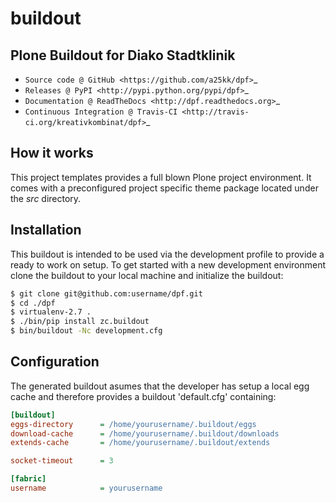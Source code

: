 # buildout

## Plone Buildout for Diako Stadtklinik

* `Source code @ GitHub <https://github.com/a25kk/dpf>`_
* `Releases @ PyPI <http://pypi.python.org/pypi/dpf>`_
* `Documentation @ ReadTheDocs <http://dpf.readthedocs.org>`_
* `Continuous Integration @ Travis-CI <http://travis-ci.org/kreativkombinat/dpf>`_

## How it works

This project templates provides a full blown Plone project environment. It comes with a preconfigured project specific theme package located under the _src_ directory.

## Installation

This buildout is intended to be used via the development profile to provide
a ready to work on setup. To get started with a new development environment
clone the buildout to your local machine and initialize the buildout:

``` bash
$ git clone git@github.com:username/dpf.git
$ cd ./dpf
$ virtualenv-2.7 .
$ ./bin/pip install zc.buildout
$ bin/buildout -Nc development.cfg
```

## Configuration

The generated buildout asumes that the developer has setup a local egg cache and therefore provides a buildout 'default.cfg' containing:

``` ini
[buildout]
eggs-directory      = /home/yourusername/.buildout/eggs
download-cache      = /home/yourusername/.buildout/downloads
extends-cache       = /home/yourusername/.buildout/extends

socket-timeout      = 3

[fabric]
username            = yourusername
```

